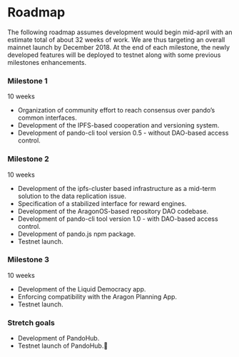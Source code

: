 # Roadmap
The following roadmap assumes development would begin mid-april with an estimate total of about 32 weeks of work. We are thus targeting an overall mainnet launch by December 2018. At the end of each milestone, the newly developed features will be deployed to testnet along with some previous milestones enhancements.

### Milestone 1
10 weeks

- Organization of community effort to reach consensus over pando’s common interfaces.
- Development of the IPFS-based cooperation and versioning system.
- Development of pando-cli tool version 0.5 - without DAO-based access control.

### Milestone 2
10 weeks

- Development of the ipfs-cluster based infrastructure as a mid-term solution to the data replication issue.
- Specification of a stabilized interface for reward engines.
- Development of the AragonOS-based repository DAO codebase.
- Development of pando-cli tool version 1.0 - with DAO-based access control.
- Development of pando.js npm package.
- Testnet launch.

### Milestone 3
10 weeks

- Development of the Liquid Democracy app.
- Enforcing compatibility with the Aragon Planning App.
- Testnet launch.

### Stretch goals

- Development of PandoHub.
- Testnet launch of PandoHub.